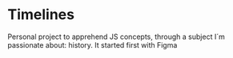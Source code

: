 # Timelines
Personal project to apprehend JS concepts, through a subject I´m passionate about: history. It started first with Figma
